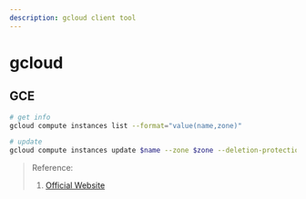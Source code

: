 ```yaml
---
description: gcloud client tool
---
```


# gcloud

## GCE

```bash
# get info
gcloud compute instances list --format="value(name,zone)"

# update
gcloud compute instances update $name --zone $zone --deletion-protection
```

> Reference:
>
> 1. [Official Website](https://cloud.google.com/sdk/docs/cheatsheet)
